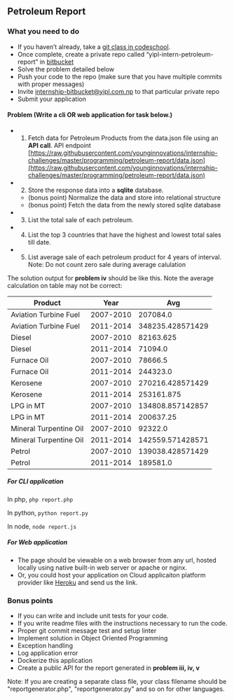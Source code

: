 ## Petroleum Report

### What you need to do

* If you haven’t already, take a [git class in codeschool](https://www.codeschool.com/courses/try-git).
* Once complete, create a private repo called “yipl-intern-petroleum-report” in [bitbucket](https://bitbucket.org)
* Solve the problem detailed below
* Push your code to the repo (make sure that you have multiple commits with proper messages)
* Invite internship-bitbucket@yipl.com.np to that particular private repo
* Submit your application

#### Problem (Write a **cli** OR **web** application for task below.)

- 1. Fetch data for Petroleum Products from the data.json file using an **API call**. API endpoint [https://raw.githubusercontent.com/younginnovations/internship-challenges/master/programming/petroleum-report/data.json](https://raw.githubusercontent.com/younginnovations/internship-challenges/master/programming/petroleum-report/data.json)
- 2. Store the response data into a **sqlite** database. 
	- (bonus point) Normalize the data and store into relational structure
	- (bonus point) Fetch the data from the newly stored sqlite database
- 3. List the total sale of each petroleum. 
- 4. List the top 3 countries that have the highest and lowest total sales till date.
- 5. List average sale of each petroleum product for 4 years of interval. Note: Do not count zero sale during average calulation

The solution output for **problem iv** should be like this. Note the average calculation on table may not be correct:

|        Product         |    Year   |      Avg         |
|------------------------|-----------|------------------|
| Aviation Turbine Fuel  | 2007-2010 |    207084.0      |
| Aviation Turbine Fuel  | 2011-2014 | 348235.428571429 |
|         Diesel         | 2007-2010 |    82163.625     |
|         Diesel         | 2011-2014 |     71094.0      |
|     Furnace Oil        | 2007-2010 |    78666.5       |
|     Furnace Oil        | 2011-2014 |    244323.0      |
|       Kerosene         | 2007-2010 | 270216.428571429 |
|       Kerosene         | 2011-2014 |    253161.875    |
|       LPG in MT        | 2007-2010 | 134808.857142857 |
|       LPG in MT        | 2011-2014 |     200637.25    |
| Mineral Turpentine Oil | 2007-2010 |      92322.0     |
| Mineral Turpentine Oil | 2011-2014 | 142559.571428571 |
|        Petrol          | 2007-2010 | 139038.428571429 |
|        Petrol          | 2011-2014 |      189581.0    |


##### For CLI application 
In php,
`php report.php`

In python,
`python report.py`

In node,
`node report.js`


##### For Web application 
- The page should be viewable on a web browser from any url, hosted locally using native built-in web server or apache or nginx.
- Or, you could host your application on Cloud applicaiton platform provider like [Heroku](https://devcenter.heroku.com/start) and send us the link.



### Bonus points

* If you can write and include unit tests for your code.
* If you write readme files with the instructions necessary to run the code.
* Proper git commit message test and setup linter
* Implement solution in Object Oriented Programming
* Exception handling
* Log application error
* Dockerize this application
* Create a public API for the report generated in **problem iii, iv, v**


Note: If you are creating a separate class file, your class filename should be "reportgenerator.php", "reportgenerator.py" and so on for other languages.
